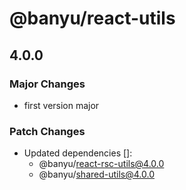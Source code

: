 # @banyu/react-utils

## 4.0.0

### Major Changes

- first version major

### Patch Changes

- Updated dependencies []:
  - @banyu/react-rsc-utils@4.0.0
  - @banyu/shared-utils@4.0.0
